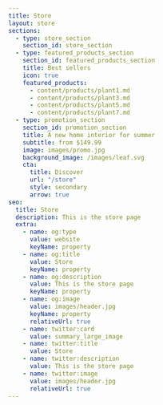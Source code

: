 ```yaml
---
title: Store
layout: store
sections:
  - type: store_section
    section_id: store_section
  - type: featured_products_section
    section_id: featured_products_section
    title: Best sellers
    icon: true
    featured_products:
      - content/products/plant1.md
      - content/products/plant3.md
      - content/products/plant5.md
      - content/products/plant7.md
  - type: promotion_section
    section_id: promotion_section
    title: A new home interior for summer
    subtitle: from $149.99
    image: images/promo.jpg
    background_image: /images/leaf.svg
    cta:
      title: Discover
      url: "/store"
      style: secondary
      arrow: true
seo:
  title: Store
  description: This is the store page
  extra:
    - name: og:type
      value: website
      keyName: property
    - name: og:title
      value: Store
      keyName: property
    - name: og:description
      value: This is the store page
      keyName: property
    - name: og:image
      value: images/header.jpg
      keyName: property
      relativeUrl: true
    - name: twitter:card
      value: summary_large_image
    - name: twitter:title
      value: Store
    - name: twitter:description
      value: This is the store page
    - name: twitter:image
      value: images/header.jpg
      relativeUrl: true
---
```

